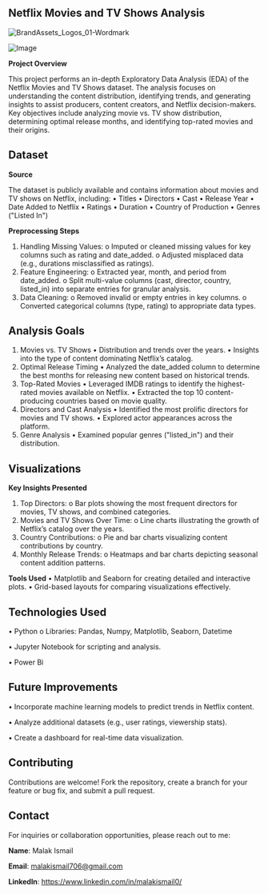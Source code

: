 ## Netflix Movies and TV Shows Analysis

![BrandAssets_Logos_01-Wordmark](https://github.com/user-attachments/assets/ba39ef02-e481-491f-b4e9-740ab321ef99)

![Image](https://github.com/user-attachments/assets/1dca75f1-f46a-4fba-b79f-ebae2711eb50)

**Project Overview**

This project performs an in-depth Exploratory Data Analysis (EDA) of the Netflix Movies and TV Shows dataset. The analysis focuses on understanding the content distribution, identifying trends, and generating insights to assist producers, content creators, and Netflix decision-makers. Key objectives include analyzing movie vs. TV show distribution, determining optimal release months, and identifying top-rated movies and their origins.

## Dataset

**Source**

The dataset is publicly available and contains information about movies and TV shows on Netflix, including:
•	Titles
•	Directors
•	Cast
•	Release Year
•	Date Added to Netflix
•	Ratings
•	Duration
•	Country of Production
•	Genres ("Listed In")

**Preprocessing Steps**
1.	Handling Missing Values:
o	Imputed or cleaned missing values for key columns such as rating and date_added.
o	Adjusted misplaced data (e.g., durations misclassified as ratings).
2.	Feature Engineering:
o	Extracted year, month, and period from date_added.
o	Split multi-value columns (cast, director, country, listed_in) into separate entries for granular analysis.
3.	Data Cleaning:
o	Removed invalid or empty entries in key columns.
o	Converted categorical columns (type, rating) to appropriate data types.

## Analysis Goals
1. Movies vs. TV Shows
•	Distribution and trends over the years.
•	Insights into the type of content dominating Netflix’s catalog.
2. Optimal Release Timing
•	Analyzed the date_added column to determine the best months for releasing new content based on historical trends.
3. Top-Rated Movies
•	Leveraged IMDB ratings to identify the highest-rated movies available on Netflix.
•	Extracted the top 10 content-producing countries based on movie quality.
4. Directors and Cast Analysis
•	Identified the most prolific directors for movies and TV shows.
•	Explored actor appearances across the platform.
5. Genre Analysis
•	Examined popular genres ("listed_in") and their distribution.

## Visualizations

**Key Insights Presented**
1.	Top Directors:
o	Bar plots showing the most frequent directors for movies, TV shows, and combined categories.
2.	Movies and TV Shows Over Time:
o	Line charts illustrating the growth of Netflix’s catalog over the years.
3.	Country Contributions:
o	Pie and bar charts visualizing content contributions by country.
4.	Monthly Release Trends:
o	Heatmaps and bar charts depicting seasonal content addition patterns.

**Tools Used**
•	Matplotlib and Seaborn for creating detailed and interactive plots.
•	Grid-based layouts for comparing visualizations effectively.

## Technologies Used
•	Python
o	Libraries: Pandas, Numpy, Matplotlib, Seaborn, Datetime

•	Jupyter Notebook for scripting and analysis.

•	Power Bi

## Future Improvements
•	Incorporate machine learning models to predict trends in Netflix content.

•	Analyze additional datasets (e.g., user ratings, viewership stats).

•	Create a dashboard for real-time data visualization.

## Contributing
Contributions are welcome! Fork the repository, create a branch for your feature or bug fix, and submit a pull request.

## Contact
For inquiries or collaboration opportunities, please reach out to me:

**Name**: Malak Ismail  

**Email**: malakismail706@gmail.com 

**LinkedIn**: https://www.linkedin.com/in/malakismail0/

